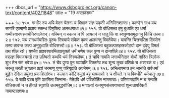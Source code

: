 +++
dbcs_url = "https://www.dsbcproject.org/canon-text/content/402/1848"
title = "19 अष्टादशमः"

+++
१८
१५०. गम्भीर रुप अपि वेदन चेतना च
विज्ञान संज्ञ प्रकृती अनिमित्तशान्ता।
काण्डेन गाध यथ सागरि एषमाणो
प्रज्ञाय स्कन्ध विमृषित्व अलब्धगाधा॥१॥
१५१. यो बोधिसत्त्व इमु बुध्यति एव धर्मां
गम्भीरयानपरमार्थनिरुपलेपान्।
यस्मिन् न स्कन्ध न पि आयतनं न धातु 
किं वा स्वपुण्यसमुदागमु किंचि तस्य॥२॥
१५२. यथ रागधर्मचरितः पुरुषः स्त्रियाये
संकेत कृत्व अलभन्तु विवर्तयेया।
यावन्ति चित्तचरिता दिवसेन तस्य 
तावन्त कल्प अनुबुध्यति बोधिसत्त्वो॥३॥
१५३. यो बोधिसत्त्व बहुकल्पसहस्रकोटयो 
दानं ददेयु विमलं तथ शील रक्षे।
यश्चैव प्रज्ञवरपारमिताप्रयुक्तो 
धर्मं भणेय कल पुण्य न दानशीले॥४॥
१५४. यो बोधिसत्त्व वरप्रज्ञ विभावयन्तो
तत उत्थितो कथयि धर्म निरुपलेपम्।
तं चापि नामयि जगार्थनिदान बोधौ
नास्ति त्रिलोक शुभ तेन समं भवेया॥५॥
१५५. तं चैव पुण्य पुन ख्यायति रिक्तमेव 
तथ शून्य तुच्छ वशिकं च असारकं च।
एवं चरन्तु चरती सुगतान प्रज्ञां
चरमाणु पुण्यु परिगृह्णति अप्रमेयम्॥६॥
१५६. अभिलापमात्र इम जानति सर्वधर्मां
बुद्धेन देशित प्रयुक्त प्रकाशितांश्च।
कल्पान कोटिनयुतां बहु भाषमाणो 
न च क्षीयते न च विवर्धति धर्मधातुः॥७॥
१५७. ये चापि पञ्च इमि पारमिता जिनाना-
मेतेऽपि धर्म परिकीर्तित नाममात्राः।
परिणामयाति न च मन्यति बोधिसत्त्वो
न च हीयते स्पृशति उत्तमबुद्धबोधिम्॥८॥
भगवत्यां रत्नगुणसंचयगाथायां शून्यतापरिवर्तो नामाष्टादशमः॥
